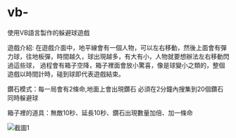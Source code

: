 # vb-
使用VB語言製作的躲避球遊戲


遊戲介紹:
在遊戲介面中，地平線會有一個人物，可以左右移動，然後上面會有彈力球，往地板彈，時間越久，球出現越多，有大有小，人物就要想辦法左右移動閃過這些球，
過程會有箱子空降，箱子裡面會放小驚喜，像是球變小之類的，整個遊戲以時間計時，碰到球即代表遊戲結束。

鑽石模式：每一局會有2條命,地面上會出現鑽石 必須在2分鐘內搜集到20個鑽石 同時躲避球

箱子裡的道具：無敵10秒、延長10秒、鑽石出現數量加倍、加一條命
 



![截圖1](https://user-images.githubusercontent.com/109274108/180639498-0548b17f-0c10-43fd-a9ad-f894d9ded682.png)
